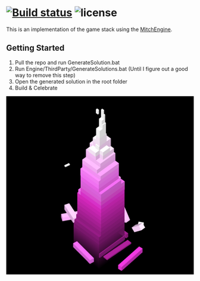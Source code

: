 [![Build status](https://github.com/wobbier/stack/actions/workflows/Windows.yml/badge.svg)](https://github.com/wobbier/stack/actions/workflows/Windows.yml)
![license](https://img.shields.io/github/license/wobbier/mitchgame.svg)
======
This is an implementation of the game stack using the [MitchEngine][1].

Getting Started
-----------------------

1. Pull the repo and run GenerateSolution.bat
2. Run Engine/ThirdParty/GenerateSolutions.bat (Until I figure out a good way to remove this step)
3. Open the generated solution in the root folder
4. Build & Celebrate

![Progress Pic](https://raw.githubusercontent.com/wobbier/stack/master/.github/Stack.png)

[1]: https://github.com/wobbier/MitchEngine "MitchEngine Source"
